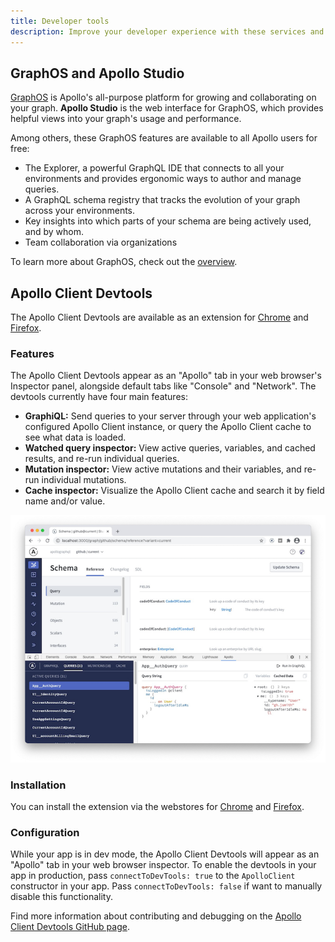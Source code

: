 ```yaml
---
title: Developer tools
description: Improve your developer experience with these services and extensions
---
```


## GraphOS and Apollo Studio

[GraphOS](/graphos/) is Apollo's all-purpose platform for growing and collaborating on your graph. **Apollo Studio** is the web interface for GraphOS, which provides helpful views into your graph's usage and performance.

Among others, these GraphOS features are available to all Apollo users for free:

- The Explorer, a powerful GraphQL IDE that connects to all your environments and provides ergonomic ways to author and manage queries.
- A GraphQL schema registry that tracks the evolution of your graph across your environments.
- Key insights into which parts of your schema are being actively used, and by whom.
- Team collaboration via organizations

To learn more about GraphOS, check out the [overview](/graphos/).

## Apollo Client Devtools

The Apollo Client Devtools are available as an extension for [Chrome](https://chrome.google.com/webstore/detail/apollo-client-developer-t/jdkknkkbebbapilgoeccciglkfbmbnfm) and [Firefox](https://addons.mozilla.org/en-US/firefox/addon/apollo-developer-tools/).

### Features

The Apollo Client Devtools appear as an "Apollo" tab in your web browser's Inspector panel, alongside default tabs like "Console" and "Network". The devtools currently have four main features:

- **GraphiQL:** Send queries to your server through your web application's configured Apollo Client instance, or query the Apollo Client cache to see what data is loaded.
- **Watched query inspector:** View active queries, variables, and cached results, and re-run individual queries.
- **Mutation inspector:** View active mutations and their variables, and re-run individual mutations.
- **Cache inspector:** Visualize the Apollo Client cache and search it by field name and/or value.

![Apollo Client Devtools](../assets/devtools/apollo-client-devtools/ac-browser-devtools-3.png)

### Installation

You can install the extension via the webstores for [Chrome](https://chrome.google.com/webstore/detail/apollo-client-developer-t/jdkknkkbebbapilgoeccciglkfbmbnfm) and [Firefox](https://addons.mozilla.org/en-US/firefox/addon/apollo-developer-tools/).

### Configuration

While your app is in dev mode, the Apollo Client Devtools will appear as an "Apollo" tab in your web browser inspector. To enable the devtools in your app in production, pass `connectToDevTools: true` to the `ApolloClient` constructor in your app. Pass `connectToDevTools: false` if want to manually disable this functionality.

Find more information about contributing and debugging on the [Apollo Client Devtools GitHub page](https://github.com/apollographql/apollo-client-devtools).

